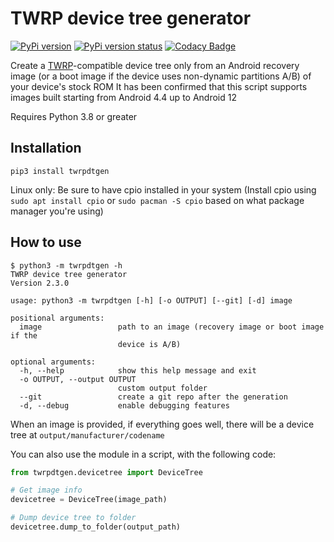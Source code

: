 # TWRP device tree generator

[![PyPi version](https://img.shields.io/pypi/v/twrpdtgen)](https://pypi.org/project/twrpdtgen/)
[![PyPi version status](https://img.shields.io/pypi/status/twrpdtgen)](https://pypi.org/project/twrpdtgen/)
[![Codacy Badge](https://app.codacy.com/project/badge/Grade/ae7d7a75522b4d079c497ff6d9e052d1)](https://www.codacy.com/gh/twrpdtgen/twrpdtgen/dashboard?utm_source=github.com&amp;utm_medium=referral&amp;utm_content=twrpdtgen/twrpdtgen&amp;utm_campaign=Badge_Grade)

Create a [TWRP](https://twrp.me/)-compatible device tree only from an Android recovery image (or a boot image if the device uses non-dynamic partitions A/B) of your device's stock ROM
It has been confirmed that this script supports images built starting from Android 4.4 up to Android 12

Requires Python 3.8 or greater

## Installation

```
pip3 install twrpdtgen
```

Linux only: Be sure to have cpio installed in your system (Install cpio using `sudo apt install cpio` or `sudo pacman -S cpio` based on what package manager you're using)

## How to use

```
$ python3 -m twrpdtgen -h
TWRP device tree generator
Version 2.3.0

usage: python3 -m twrpdtgen [-h] [-o OUTPUT] [--git] [-d] image

positional arguments:
  image                 path to an image (recovery image or boot image if the
                        device is A/B)

optional arguments:
  -h, --help            show this help message and exit
  -o OUTPUT, --output OUTPUT
                        custom output folder
  --git                 create a git repo after the generation
  -d, --debug           enable debugging features
```

When an image is provided, if everything goes well, there will be a device tree at `output/manufacturer/codename`

You can also use the module in a script, with the following code:

```python
from twrpdtgen.devicetree import DeviceTree

# Get image info
devicetree = DeviceTree(image_path)

# Dump device tree to folder
devicetree.dump_to_folder(output_path)
```
